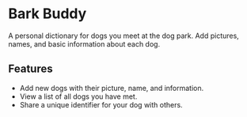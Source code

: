 # Bark Buddy

A personal dictionary for dogs you meet at the dog park. Add pictures, names, and basic information about each dog.

## Features

- Add new dogs with their picture, name, and information.
- View a list of all dogs you have met.
- Share a unique identifier for your dog with others.

